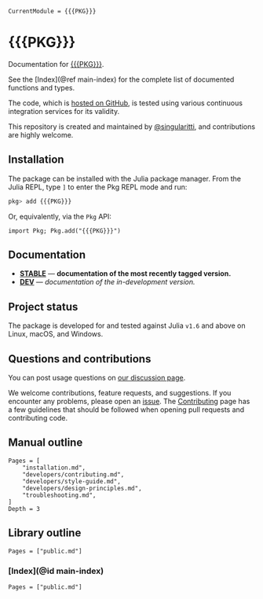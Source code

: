 ```@meta
CurrentModule = {{{PKG}}}
```

# {{{PKG}}}

Documentation for [{{{PKG}}}](https://github.com/{{{USER}}}/{{{PKG}}}.jl).

See the [Index](@ref main-index) for the complete list of documented functions
and types.

The code, which is [hosted on GitHub](https://github.com/{{{USER}}}/{{{PKG}}}.jl), is tested
using various continuous integration services for its validity.

This repository is created and maintained by
[@singularitti](https://github.com/singularitti), and contributions are highly welcome.

## Installation

The package can be installed with the Julia package manager.
From the Julia REPL, type `]` to enter the Pkg REPL mode and run:

```julia
pkg> add {{{PKG}}}
```

Or, equivalently, via the `Pkg` API:

```@repl
import Pkg; Pkg.add("{{{PKG}}}")
```

## Documentation

- [**STABLE**](https://{{{USER}}}.github.io/{{{PKG}}}.jl/stable) — **documentation of the most recently tagged version.**
- [**DEV**](https://{{{USER}}}.github.io/{{{PKG}}}.jl/dev) — _documentation of the in-development version._

## Project status

The package is developed for and tested against Julia `v1.6` and above on Linux, macOS, and
Windows.

## Questions and contributions

You can post usage questions on 
[our discussion page](https://github.com/{{{USER}}}/{{{PKG}}}.jl/discussions).

We welcome contributions, feature requests, and suggestions. If you encounter any problems,
please open an [issue](https://github.com/{{{USER}}}/{{{PKG}}}.jl/issues).
The [Contributing](@ref) page has
a few guidelines that should be followed when opening pull requests and contributing code.

## Manual outline

```@contents
Pages = [
    "installation.md",
    "developers/contributing.md",
    "developers/style-guide.md",
    "developers/design-principles.md",
    "troubleshooting.md",
]
Depth = 3
```

## Library outline

```@contents
Pages = ["public.md"]
```

### [Index](@id main-index)

```@index
Pages = ["public.md"]
```
